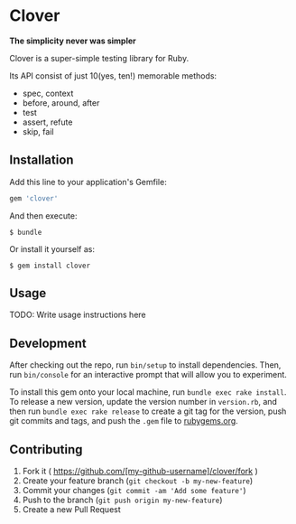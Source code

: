 # Clover

**The simplicity never was simpler**

Clover is a super-simple testing library for Ruby.

Its API consist of just 10(yes, ten!) memorable methods:

- spec, context
- before, around, after
- test
- assert, refute
- skip, fail

## Installation

Add this line to your application's Gemfile:

```ruby
gem 'clover'
```

And then execute:

    $ bundle

Or install it yourself as:

    $ gem install clover

## Usage

TODO: Write usage instructions here

## Development

After checking out the repo, run `bin/setup` to install dependencies. Then, run `bin/console` for an interactive prompt that will allow you to experiment.

To install this gem onto your local machine, run `bundle exec rake install`. To release a new version, update the version number in `version.rb`, and then run `bundle exec rake release` to create a git tag for the version, push git commits and tags, and push the `.gem` file to [rubygems.org](https://rubygems.org).

## Contributing

1. Fork it ( https://github.com/[my-github-username]/clover/fork )
2. Create your feature branch (`git checkout -b my-new-feature`)
3. Commit your changes (`git commit -am 'Add some feature'`)
4. Push to the branch (`git push origin my-new-feature`)
5. Create a new Pull Request
